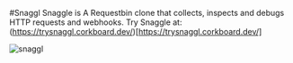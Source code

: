 #Snaggl
Snaggle is A Requestbin clone that collects, inspects and debugs HTTP requests and webhooks.
Try Snaggle at: (https://trysnaggl.corkboard.dev/)[https://trysnaggl.corkboard.dev/]

![snaggl](https://user-images.githubusercontent.com/64321232/188586637-bd238d69-03bb-4ae7-a8af-e481f3189ce3.png)
